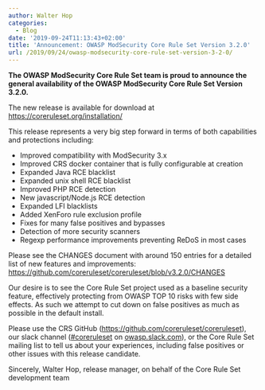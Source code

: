 ```yaml
---
author: Walter Hop
categories:
  - Blog
date: '2019-09-24T11:13:43+02:00'
title: 'Announcement: OWASP ModSecurity Core Rule Set Version 3.2.0'
url: /2019/09/24/owasp-modsecurity-core-rule-set-version-3-2-0/
---
```



**The OWASP ModSecurity Core Rule Set team is proud to announce the general availability of the OWASP ModSecurity Core Rule Set Version 3.2.0.**

The new release is available for download at [](https://coreruleset.org/installation/)<https://coreruleset.org/installation/>

This release represents a very big step forward in terms of both capabilities and protections including:

- Improved compatibility with ModSecurity 3.x
- Improved CRS docker container that is fully configurable at creation
- Expanded Java RCE blacklist
- Expanded unix shell RCE blacklist
- Improved PHP RCE detection
- New javascript/Node.js RCE detection
- Expanded LFI blacklists
- Added XenForo rule exclusion profile
- Fixes for many false positives and bypasses
- Detection of more security scanners
- Regexp performance improvements preventing ReDoS in most cases

Please see the CHANGES document with around 150 entries for a detailed list of new features and improvements:  
[](https://github.com/coreruleset/coreruleset/blob/v3.2.0/CHANGES)<https://github.com/coreruleset/coreruleset/blob/v3.2.0/CHANGES>  
  
Our desire is to see the Core Rule Set project used as a baseline security feature, effectively protecting from OWASP TOP 10 risks with few side effects. As such we attempt to cut down on false positives as much as possible in the default install.

Please use the CRS GitHub (<https://github.com/coreruleset/coreruleset>), our slack channel ([\#coreruleset](https://owasp.slack.com/archives/CBKGH8A5P) on [owasp.slack.com](http://owasp.slack.com)), or the Core Rule Set mailing list to tell us about your experiences, including false positives or other issues with this release candidate.

Sincerely,
Walter Hop, release manager, on behalf of the Core Rule Set development team
